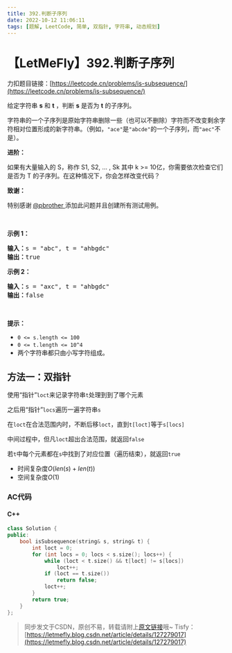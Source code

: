 ```yaml
---
title: 392.判断子序列
date: 2022-10-12 11:06:11
tags: [题解, LeetCode, 简单, 双指针, 字符串, 动态规划]
---
```


# 【LetMeFly】392.判断子序列

力扣题目链接：[https://leetcode.cn/problems/is-subsequence/](https://leetcode.cn/problems/is-subsequence/)

<p>给定字符串 <strong>s</strong> 和 <strong>t</strong> ，判断 <strong>s</strong> 是否为 <strong>t</strong> 的子序列。</p>

<p>字符串的一个子序列是原始字符串删除一些（也可以不删除）字符而不改变剩余字符相对位置形成的新字符串。（例如，<code>"ace"</code>是<code>"abcde"</code>的一个子序列，而<code>"aec"</code>不是）。</p>

<p><strong>进阶：</strong></p>

<p>如果有大量输入的 S，称作 S1, S2, ... , Sk 其中 k >= 10亿，你需要依次检查它们是否为 T 的子序列。在这种情况下，你会怎样改变代码？</p>

<p><strong>致谢：</strong></p>

<p>特别感谢<strong> </strong><a href="https://leetcode.com/pbrother/">@pbrother </a>添加此问题并且创建所有测试用例。</p>

<p> </p>

<p><strong>示例 1：</strong></p>

<pre>
<strong>输入：</strong>s = "abc", t = "ahbgdc"
<strong>输出：</strong>true
</pre>

<p><strong>示例 2：</strong></p>

<pre>
<strong>输入：</strong>s = "axc", t = "ahbgdc"
<strong>输出：</strong>false
</pre>

<p> </p>

<p><strong>提示：</strong></p>

<ul>
	<li><code>0 <= s.length <= 100</code></li>
	<li><code>0 <= t.length <= 10^4</code></li>
	<li>两个字符串都只由小写字符组成。</li>
</ul>


    
## 方法一：双指针

使用“指针”```loct```来记录字符串```t```处理到到了哪个元素

之后用“指针”```locs```遍历一遍字符串```s```

在```loct```在合法范围内时，不断后移```loct```，直到```t[loct]```等于```s[locs]```

中间过程中，但凡```loct```超出合法范围，就返回```false```

若```t```中每个元素都在```s```中找到了对应位置（遍历结束），就返回```true```

+ 时间复杂度$O(len(s) + len(t))$
+ 空间复杂度$O(1)$

### AC代码

#### C++

```cpp
class Solution {
public:
    bool isSubsequence(string& s, string& t) {
        int loct = 0;
        for (int locs = 0; locs < s.size(); locs++) {
            while (loct < t.size() && t[loct] != s[locs])
                loct++;
            if (loct == t.size())
                return false;
            loct++;
        }
        return true;
    }
};
```

> 同步发文于CSDN，原创不易，转载请附上[原文链接](https://leetcode.letmefly.xyz/2022/10/12/LeetCode%200392.%E5%88%A4%E6%96%AD%E5%AD%90%E5%BA%8F%E5%88%97/)哦~
> Tisfy：[https://letmefly.blog.csdn.net/article/details/127279017](https://letmefly.blog.csdn.net/article/details/127279017)
